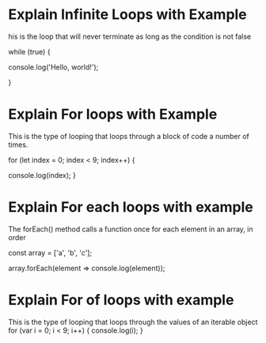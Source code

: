 # Explain Infinite Loops with Example 

his is the loop that will never terminate as long as the condition is not false

while (true) {

  console.log('Hello, world!');

}

# Explain For loops with Example  

This is the type of looping that loops through a block of code a number of times.

for (let index = 0; index < 9; index++) { 

   console.log(index);
}

# Explain For each loops with example

The forEach() method calls a function once for each element in an array, in order

const array = ['a', 'b', 'c'];

array.forEach(element => console.log(element));

# Explain For of loops with example
 This is the type of looping that loops through the values of an iterable object
for (var i = 0; i < 9; i++) {
   console.log(i);
}